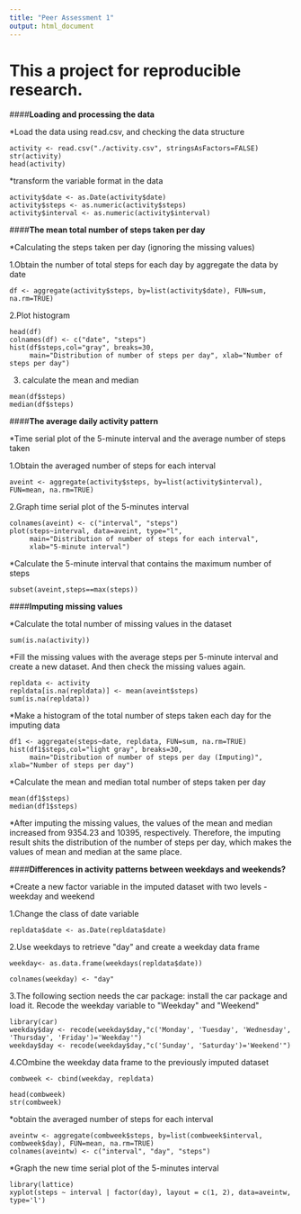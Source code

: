 ```yaml
---
title: "Peer Assessment 1"
output: html_document
---
```




This a project for reproducible research.
===============================================


####**Loading and processing the data**

*Load the data using read.csv, and checking the data structure
```{r, echo = TRUE}
activity <- read.csv("./activity.csv", stringsAsFactors=FALSE)
str(activity)
head(activity)
```


*transform the variable format in the data
```{r, echo = TRUE}
activity$date <- as.Date(activity$date) 
activity$steps <- as.numeric(activity$steps)
activity$interval <- as.numeric(activity$interval)
```




####**The mean total number of steps taken per day**

*Calculating the steps taken per day (ignoring the missing values)

1.Obtain the number of total steps for each day by aggregate the data by date
```{r, echo = TRUE}
df <- aggregate(activity$steps, by=list(activity$date), FUN=sum, na.rm=TRUE)
```
2.Plot histogram
```{r, echo = TRUE}
head(df)
colnames(df) <- c("date", "steps")
hist(df$steps,col="gray", breaks=30,
     main="Distribution of number of steps per day", xlab="Number of steps per day")
```

3. calculate the mean and median
```{r, echo = TRUE}
mean(df$steps)
median(df$steps)
```




####**The average daily activity pattern**


*Time serial plot of the 5-minute interval and the average number of steps taken

1.Obtain the averaged number of steps for each interval
```{r, echo = TRUE}
aveint <- aggregate(activity$steps, by=list(activity$interval), FUN=mean, na.rm=TRUE)
```

2.Graph time serial plot of the 5-minutes interval
```{r, echo = TRUE}
colnames(aveint) <- c("interval", "steps")
plot(steps~interval, data=aveint, type="l",
     main="Distribution of number of steps for each interval",
     xlab="5-minute interval") 
```



*Calculate the 5-minute interval that contains the maximum number of steps
```{r, echo = TRUE}
subset(aveint,steps==max(steps))
```




####**Imputing missing values**


*Calculate the total number of missing values in the dataset
```{r, echo = TRUE}
sum(is.na(activity))
```



*Fill the missing values with the average steps per 5-minute interval and create a new dataset. And then check the missing values again.
```{r, echo = TRUE}
repldata <- activity
repldata[is.na(repldata)] <- mean(aveint$steps)
sum(is.na(repldata))
```



*Make a histogram of the total number of steps taken each day for the imputing data
```{r, echo = TRUE}
df1 <- aggregate(steps~date, repldata, FUN=sum, na.rm=TRUE)
hist(df1$steps,col="light gray", breaks=30,
     main="Distribution of number of steps per day (Imputing)", xlab="Number of steps per day")
```



*Calculate the mean and median total number of steps taken per day
```{r, echo = TRUE}
mean(df1$steps)
median(df1$steps)
```

*After imputing the missing values, the values of the mean and median increased from 9354.23 and 10395, respectively. Therefore, the imputing result shits the distribution of the number of steps per day, which makes the values of mean and median at the same place.




####**Differences in activity patterns between weekdays and weekends?**


*Create a new factor variable in the imputed dataset with two levels - weekday and weekend


1.Change the class of date variable
```{r, echo = TRUE}
repldata$date <- as.Date(repldata$date)
```

2.Use weekdays to retrieve "day" and create a weekday data frame
```{r, echo = TRUE}
weekday<- as.data.frame(weekdays(repldata$date))

colnames(weekday) <- "day"
```

3.The following section needs the car package: install the car package and load it. Recode the weekday variable to "Weekday" and "Weekend"  
```{r, echo = TRUE}
library(car)
weekday$day <- recode(weekday$day,"c('Monday', 'Tuesday', 'Wednesday', 'Thursday', 'Friday')='Weekday'") 
weekday$day <- recode(weekday$day,"c('Sunday', 'Saturday')='Weekend'")
```

4.COmbine the weekday data frame to the previously imputed dataset
```{r, echo = TRUE}
combweek <- cbind(weekday, repldata)

head(combweek) 
str(combweek)
```


*obtain the averaged number of steps for each interval
```{r, echo = TRUE}
aveintw <- aggregate(combweek$steps, by=list(combweek$interval, combweek$day), FUN=mean, na.rm=TRUE)
colnames(aveintw) <- c("interval", "day", "steps")
```


*Graph the new time serial plot of the 5-minutes interval
```{r, echo = TRUE}
library(lattice)
xyplot(steps ~ interval | factor(day), layout = c(1, 2), data=aveintw, type='l')
```

